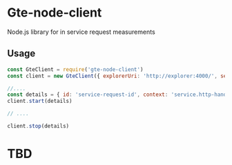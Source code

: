 # Gte-node-client

Node.js library for in service request measurements

## Usage

```javascript
const GteClient = require('gte-node-client')
const client = new GteClient({ explorerUri: 'http://explorer:4000/', service: 'service-name' })

//....
const details = { id: 'service-request-id', context: 'service.http-handler', type: 'user-registration' }
client.start(details)

// ....

client.stop(details)
```

# TBD

